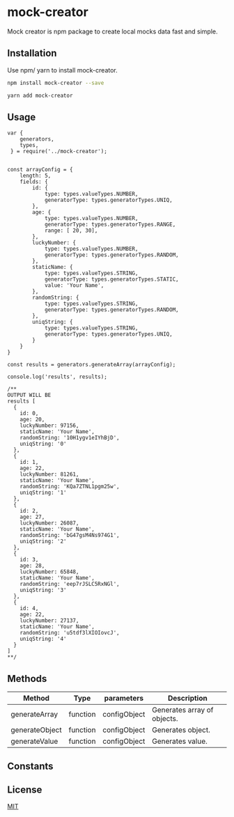# mock-creator

Mock creator is npm package to create local mocks data fast and simple.

## Installation

Use npm/ yarn to install mock-creator.

```bash
npm install mock-creator --save

yarn add mock-creator
```

## Usage

```nodejs
var { 
    generators,
    types,
 } = require('../mock-creator');


const arrayConfig = {
    length: 5,
    fields: {
        id: {
            type: types.valueTypes.NUMBER,
            generatorType: types.generatorTypes.UNIQ,
        },
        age: {
            type: types.valueTypes.NUMBER,
            generatorType: types.generatorTypes.RANGE,
            range: [ 20, 30],
        },
        luckyNumber: {
            type: types.valueTypes.NUMBER,
            generatorType: types.generatorTypes.RANDOM,
        },
        staticName: {
            type: types.valueTypes.STRING,
            generatorType: types.generatorTypes.STATIC,
            value: 'Your Name',
        },
        randomString: {
            type: types.valueTypes.STRING,
            generatorType: types.generatorTypes.RANDOM,
        },
        uniqString: {
            type: types.valueTypes.STRING,
            generatorType: types.generatorTypes.UNIQ,
        }
    }
}

const results = generators.generateArray(arrayConfig);

console.log('results', results);

/**
OUTPUT WILL BE
results [
  {
    id: 0,
    age: 20,
    luckyNumber: 97156,
    staticName: 'Your Name',
    randomString: '10H1ygv1eIYhBjD',
    uniqString: '0'
  },
  {
    id: 1,
    age: 22,
    luckyNumber: 81261,
    staticName: 'Your Name',
    randomString: 'KQa7ZTNL1pgm25w',
    uniqString: '1'
  },
  {
    id: 2,
    age: 27,
    luckyNumber: 26087,
    staticName: 'Your Name',
    randomString: 'bG47gsM4Ns974G1',
    uniqString: '2'
  },
  {
    id: 3,
    age: 28,
    luckyNumber: 65848,
    staticName: 'Your Name',
    randomString: 'eep7rJSLC5RxNGl',
    uniqString: '3'
  },
  {
    id: 4,
    age: 22,
    luckyNumber: 27137,
    staticName: 'Your Name',
    randomString: 'u5tdf3lXIOIovcJ',
    uniqString: '4'
  }
]
**/

```

## Methods
| Method             | Type      | parameters    | Description
|--------------------|-----------|---------------|-------------------------------
| generateArray      | function  | configObject  | Generates array of objects.
| generateObject     | function  | configObject  | Generates object.
| generateValue      | function  | configObject  | Generates value.
## Constants


## License
[MIT](https://choosealicense.com/licenses/mit/)